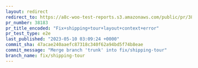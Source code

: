 ```yaml
---
layout: redirect
redirect_to: https://a8c-woo-test-reports.s3.amazonaws.com/public/pr/38183/e2e/index.html
pr_number: 38183
pr_title_encoded: "Fix+shipping+tour+layout+context+error"
pr_test_type: e2e
last_published: "2023-05-10 03:09:24 +0000"
commit_sha: 47acae240aaefc87318c340f62a94bd5f74b8eae
commit_message: "Merge branch 'trunk' into fix/shipping-tour"
branch_name: fix/shipping-tour
---
```

